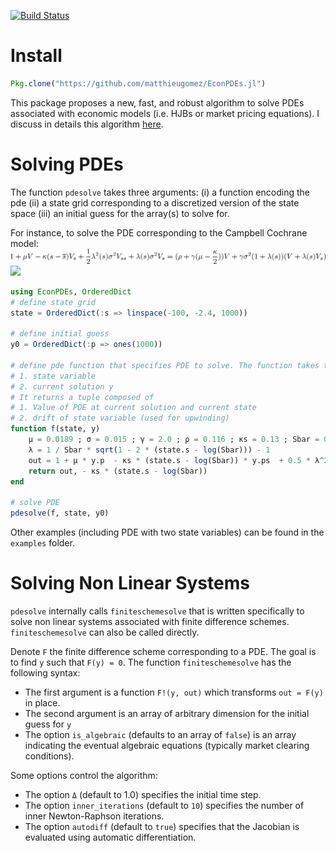 [![Build Status](https://travis-ci.org/matthieugomez/EconPDEs.jl.svg?branch=master)](https://travis-ci.org/matthieugomez/EconPDEs.jl)

# Install
```julia
Pkg.clone("https://github.com/matthieugomez/EconPDEs.jl")
```

This package proposes a new, fast, and robust algorithm to solve PDEs associated with economic models (i.e. HJBs or market pricing equations). I discuss in details this algorithm [here](https://github.com/matthieugomez/EconPDEs.jl/blob/master/src/details.pdf). 

# Solving  PDEs
The function `pdesolve` takes three arguments: (i) a function encoding the pde (ii) a state grid corresponding to a discretized version of the state space (iii) an initial guess for the array(s) to solve for. 

For instance, to solve the PDE corresponding to the Campbell Cochrane model:
![](img/campbell.png)
![](img/campbell.png2)

```julia
using EconPDEs, OrderedDict
# define state grid
state = OrderedDict(:s => linspace(-100, -2.4, 1000))

# define initial guess
y0 = OrderedDict(:p => ones(1000))

# define pde function that specifies PDE to solve. The function takes two arguments:
# 1. state variable 
# 2. current solution y
# It returns a tuple composed of
# 1. Value of PDE at current solution and current state
# 2. drift of state variable (used for upwinding)
function f(state, y)
	μ = 0.0189 ; σ = 0.015 ; γ = 2.0 ; ρ = 0.116 ; κs = 0.13 ; Sbar = 0.5883
	λ = 1 / Sbar * sqrt(1 - 2 * (state.s - log(Sbar))) - 1
	out = 1 + μ * y.p  - κs * (state.s - log(Sbar)) * y.ps  + 0.5 * λ^2 * σ^2 * y.pss + λ * σ^2 * y.ps - (ρ + γ * μ - γ * κs / 2) * y.p - γ * σ^2 * (1 + λ) * (y.p + λ * y.ps) 
	return out, - κs * (state.s - log(Sbar))
end

# solve PDE
pdesolve(f, state, y0)
```

Other examples (including PDE with two state variables) can be found in the `examples` folder.


# Solving Non Linear Systems
`pdesolve` internally calls `finiteschemesolve` that is written specifically to solve non linear systems associated with finite difference schemes. `finiteschemesolve` can also be called directly.

Denote `F` the finite difference scheme corresponding to a PDE. The goal is to find `y` such that `F(y) = 0`.  The function `finiteschemesolve` has the following syntax:

 - The first argument is a function `F!(y, out)` which transforms `out = F(y)` in place.
 - The second argument is an array of arbitrary dimension for the initial guess for `y`
 - The option `is_algebraic` (defaults to an array of `false`) is an array indicating the eventual algebraic equations (typically market clearing conditions).

 Some options control the algorithm:
 - The option `Δ` (default to 1.0) specifies the initial time step. 
 - The option `inner_iterations` (default to `10`) specifies the number of inner Newton-Raphson iterations. 
 - The option `autodiff` (default to `true`) specifies that the Jacobian is evaluated using automatic differentiation.



